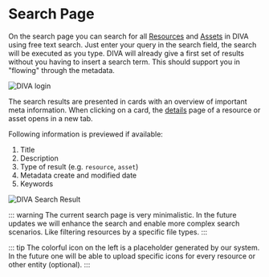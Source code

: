 # Search Page

On the search page you can search for all [Resources](../about/README.md#resource) and [Assets](../about/README.md#asset) in DIVA using free text search.
Just enter your query in the search field, the search will be executed as you type.
DIVA will already give a first set of results without you having to insert a search term.
This should support you in "flowing" through the metadata.

<div class="flex justify-center">
    <img class="rounded-lg" :src="$withBase('/assets/screenshots/search.png')" alt="DIVA login">
</div>

The search results are presented in cards with an overview of important meta information.
When clicking on a card, the [details](./resource-details) page of a resource or asset opens in a new tab.

Following information is previewed if available:

1. Title
2. Description
3. Type of result (e.g. `resource`, `asset`)
4. Metadata create and modified date
5. Keywords

<div class="flex justify-center">
    <img class="rounded-lg border-2 border-gray-100 border-solid" :src="$withBase('/assets/screenshots/search_result.png')" alt="DIVA Search Result">
</div>

::: warning
The current search page is very minimalistic.
In the future updates we will enhance the search and enable more complex search scenarios.
Like filtering resources by a specific file types.
:::

::: tip
The colorful icon on the left is a placeholder generated by our system.
In the future one will be able to upload specific icons for every resource or other entity (optional).
:::
